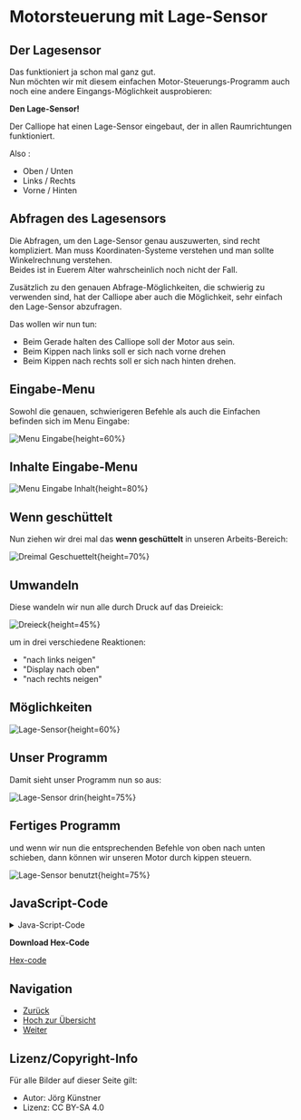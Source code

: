 # Motorsteuerung mit Lage-Sensor

## Der Lagesensor

Das funktioniert ja schon mal ganz gut.  
Nun möchten wir mit diesem einfachen Motor-Steuerungs-Programm auch noch eine andere Eingangs-Möglichkeit ausprobieren:

__Den Lage-Sensor!__


Der Calliope hat einen Lage-Sensor eingebaut, der in allen Raumrichtungen funktioniert.  

Also :

* Oben / Unten
* Links / Rechts
* Vorne / Hinten

## Abfragen des Lagesensors

Die Abfragen, um den Lage-Sensor genau auszuwerten, sind recht kompliziert.
Man muss Koordinaten-Systeme verstehen und man sollte Winkelrechnung verstehen.  
Beides ist in Euerem Alter wahrscheinlich noch nicht der Fall.

Zusätzlich zu den genauen Abfrage-Möglichkeiten, die schwierig zu verwenden sind, hat der Calliope aber auch die Möglichkeit, sehr einfach den Lage-Sensor abzufragen.

Das wollen wir nun tun:

* Beim Gerade halten des Calliope soll der Motor aus sein.
* Beim Kippen nach links soll er sich nach vorne drehen
* Beim Kippen nach rechts soll er sich nach hinten drehen.

## Eingabe-Menu

Sowohl die genauen, schwierigeren Befehle als auch die Einfachen befinden sich im Menu Eingabe:

![ Menu Eingabe ](./pics/01_MenuEingabe.png){height=60%}


## Inhalte Eingabe-Menu
![ Menu Eingabe Inhalt ](./pics/02_EingabeMenu.png){height=80%}


## Wenn geschüttelt 
Nun ziehen wir drei mal das __wenn geschüttelt__ in unseren Arbeits-Bereich:


![ Dreimal Geschuettelt ](./pics/03_DreimalGeschuettelt.png){height=70%}


## Umwandeln 

Diese wandeln wir nun alle durch Druck auf das Dreieick:

![ Dreieck ](./pics/04_Dreieck.png){height=45%}

um in drei verschiedene Reaktionen:

* "nach links neigen"
* "Display nach oben"
* "nach rechts neigen"

## Möglichkeiten 
![ Lage-Sensor ](./pics/05_LageSensorAuswahl.png){height=60%}

## Unser Programm 

Damit sieht unser Programm nun so aus:

![ Lage-Sensor drin ](./pics/06_Lagesensoren.png){height=75%}

## Fertiges Programm

und wenn wir nun die entsprechenden Befehle von oben nach unten schieben, dann können wir unseren Motor durch kippen steuern.

![ Lage-Sensor benutzt ](./pics/07_Lagesensoren_in_Nutzung.png){height=75%}


## JavaScript-Code

<details>
 <summary>Java-Script-Code</summary>

```js
input.onGesture(Gesture.TiltLeft, () => {
    motors.motorPower(100)
})
input.onGesture(Gesture.TiltRight, () => {
    motors.motorPower(-100)
})
input.onGesture(Gesture.ScreenUp, () => {
    motors.motorPower(0)
})

```
</details>

__Download Hex-Code__

[Hex-code](code/mini-DC_Motor_LageSensoren.hex)



## Navigation


* [Zurück](../08_02_DC_Motoren/README.md)  
* [Hoch zur Übersicht](../README.md)  
* [Weiter](../08_04_ExternerLautsprecher/README.md)  



## Lizenz/Copyright-Info
Für alle Bilder auf dieser Seite gilt:

*  Autor: Jörg Künstner
* Lizenz: CC BY-SA 4.0

 
